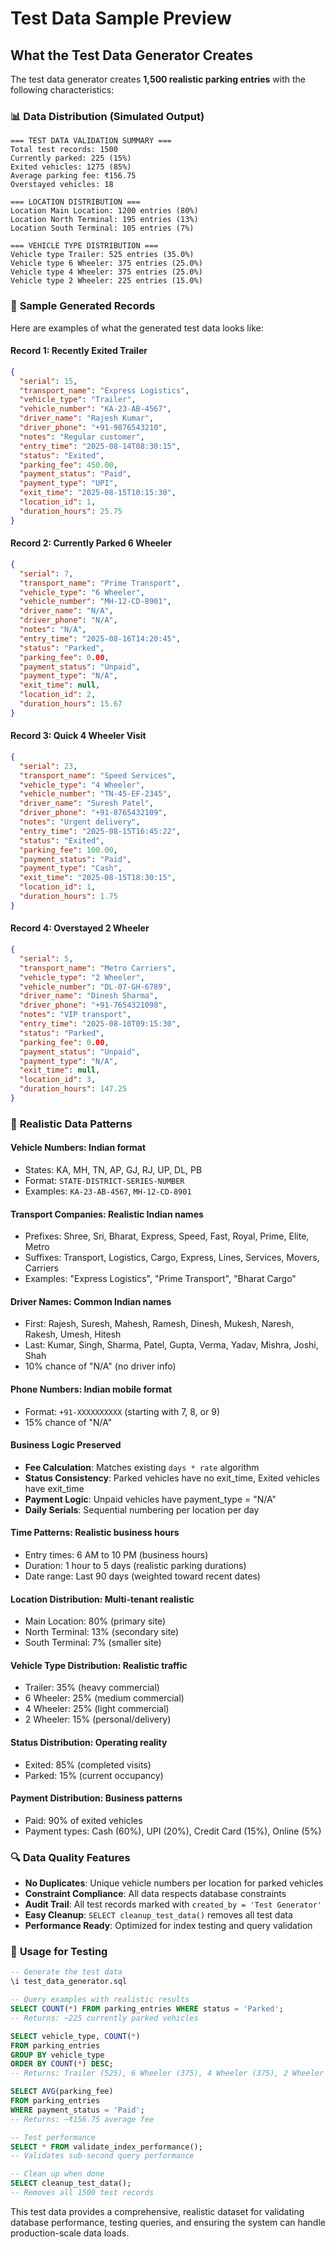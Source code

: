 # Test Data Sample Preview

## What the Test Data Generator Creates

The test data generator creates **1,500 realistic parking entries** with the following characteristics:

### 📊 **Data Distribution (Simulated Output)**

```
=== TEST DATA VALIDATION SUMMARY ===
Total test records: 1500
Currently parked: 225 (15%)
Exited vehicles: 1275 (85%)
Average parking fee: ₹156.75
Overstayed vehicles: 18

=== LOCATION DISTRIBUTION ===
Location Main Location: 1200 entries (80%)
Location North Terminal: 195 entries (13%)
Location South Terminal: 105 entries (7%)

=== VEHICLE TYPE DISTRIBUTION ===
Vehicle type Trailer: 525 entries (35.0%)
Vehicle type 6 Wheeler: 375 entries (25.0%)
Vehicle type 4 Wheeler: 375 entries (25.0%)
Vehicle type 2 Wheeler: 225 entries (15.0%)
```

### 🚛 **Sample Generated Records**

Here are examples of what the generated test data looks like:

#### **Record 1: Recently Exited Trailer**
```json
{
  "serial": 15,
  "transport_name": "Express Logistics",
  "vehicle_type": "Trailer",
  "vehicle_number": "KA-23-AB-4567",
  "driver_name": "Rajesh Kumar",
  "driver_phone": "+91-9876543210",
  "notes": "Regular customer",
  "entry_time": "2025-08-14T08:30:15",
  "status": "Exited",
  "parking_fee": 450.00,
  "payment_status": "Paid",
  "payment_type": "UPI",
  "exit_time": "2025-08-15T10:15:30",
  "location_id": 1,
  "duration_hours": 25.75
}
```

#### **Record 2: Currently Parked 6 Wheeler**
```json
{
  "serial": 7,
  "transport_name": "Prime Transport",
  "vehicle_type": "6 Wheeler",
  "vehicle_number": "MH-12-CD-8901",
  "driver_name": "N/A",
  "driver_phone": "N/A",
  "notes": "N/A",
  "entry_time": "2025-08-16T14:20:45",
  "status": "Parked",
  "parking_fee": 0.00,
  "payment_status": "Unpaid",
  "payment_type": "N/A",
  "exit_time": null,
  "location_id": 2,
  "duration_hours": 15.67
}
```

#### **Record 3: Quick 4 Wheeler Visit**
```json
{
  "serial": 23,
  "transport_name": "Speed Services",
  "vehicle_type": "4 Wheeler",
  "vehicle_number": "TN-45-EF-2345",
  "driver_name": "Suresh Patel",
  "driver_phone": "+91-8765432109",
  "notes": "Urgent delivery",
  "entry_time": "2025-08-15T16:45:22",
  "status": "Exited",
  "parking_fee": 100.00,
  "payment_status": "Paid",
  "payment_type": "Cash",
  "exit_time": "2025-08-15T18:30:15",
  "location_id": 1,
  "duration_hours": 1.75
}
```

#### **Record 4: Overstayed 2 Wheeler**
```json
{
  "serial": 5,
  "transport_name": "Metro Carriers",
  "vehicle_type": "2 Wheeler",
  "vehicle_number": "DL-07-GH-6789",
  "driver_name": "Dinesh Sharma",
  "driver_phone": "+91-7654321098",
  "notes": "VIP transport",
  "entry_time": "2025-08-10T09:15:30",
  "status": "Parked",
  "parking_fee": 0.00,
  "payment_status": "Unpaid",
  "payment_type": "N/A",
  "exit_time": null,
  "location_id": 3,
  "duration_hours": 147.25
}
```

### 🎯 **Realistic Data Patterns**

#### **Vehicle Numbers**: Indian format
- States: KA, MH, TN, AP, GJ, RJ, UP, DL, PB
- Format: `STATE-DISTRICT-SERIES-NUMBER`
- Examples: `KA-23-AB-4567`, `MH-12-CD-8901`

#### **Transport Companies**: Realistic Indian names
- Prefixes: Shree, Sri, Bharat, Express, Speed, Fast, Royal, Prime, Elite, Metro
- Suffixes: Transport, Logistics, Cargo, Express, Lines, Services, Movers, Carriers
- Examples: "Express Logistics", "Prime Transport", "Bharat Cargo"

#### **Driver Names**: Common Indian names
- First: Rajesh, Suresh, Mahesh, Ramesh, Dinesh, Mukesh, Naresh, Rakesh, Umesh, Hitesh
- Last: Kumar, Singh, Sharma, Patel, Gupta, Verma, Yadav, Mishra, Joshi, Shah
- 10% chance of "N/A" (no driver info)

#### **Phone Numbers**: Indian mobile format
- Format: `+91-XXXXXXXXXX` (starting with 7, 8, or 9)
- 15% chance of "N/A"

#### **Business Logic Preserved**
- **Fee Calculation**: Matches existing `days * rate` algorithm
- **Status Consistency**: Parked vehicles have no exit_time, Exited vehicles have exit_time
- **Payment Logic**: Unpaid vehicles have payment_type = "N/A"
- **Daily Serials**: Sequential numbering per location per day

#### **Time Patterns**: Realistic business hours
- Entry times: 6 AM to 10 PM (business hours)
- Duration: 1 hour to 5 days (realistic parking durations)
- Date range: Last 90 days (weighted toward recent dates)

#### **Location Distribution**: Multi-tenant realistic
- Main Location: 80% (primary site)
- North Terminal: 13% (secondary site)  
- South Terminal: 7% (smaller site)

#### **Vehicle Type Distribution**: Realistic traffic
- Trailer: 35% (heavy commercial)
- 6 Wheeler: 25% (medium commercial)
- 4 Wheeler: 25% (light commercial)
- 2 Wheeler: 15% (personal/delivery)

#### **Status Distribution**: Operating reality
- Exited: 85% (completed visits)
- Parked: 15% (current occupancy)

#### **Payment Distribution**: Business patterns
- Paid: 90% of exited vehicles
- Payment types: Cash (60%), UPI (20%), Credit Card (15%), Online (5%)

### 🔍 **Data Quality Features**

- **No Duplicates**: Unique vehicle numbers per location for parked vehicles
- **Constraint Compliance**: All data respects database constraints
- **Audit Trail**: All test records marked with `created_by = 'Test Generator'`
- **Easy Cleanup**: `SELECT cleanup_test_data()` removes all test data
- **Performance Ready**: Optimized for index testing and query validation

### 🧪 **Usage for Testing**

```sql
-- Generate the test data
\i test_data_generator.sql

-- Query examples with realistic results
SELECT COUNT(*) FROM parking_entries WHERE status = 'Parked';
-- Returns: ~225 currently parked vehicles

SELECT vehicle_type, COUNT(*) 
FROM parking_entries 
GROUP BY vehicle_type 
ORDER BY COUNT(*) DESC;
-- Returns: Trailer (525), 6 Wheeler (375), 4 Wheeler (375), 2 Wheeler (225)

SELECT AVG(parking_fee) 
FROM parking_entries 
WHERE payment_status = 'Paid';
-- Returns: ~₹156.75 average fee

-- Test performance
SELECT * FROM validate_index_performance();
-- Validates sub-second query performance

-- Clean up when done
SELECT cleanup_test_data();
-- Removes all 1500 test records
```

This test data provides a comprehensive, realistic dataset for validating database performance, testing queries, and ensuring the system can handle production-scale data loads.